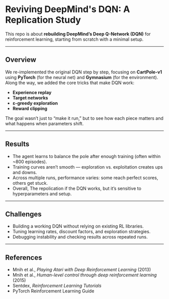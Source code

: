 # Reviving DeepMind's DQN: A Replication Study
This repo is about **rebuilding DeepMind’s Deep Q-Network (DQN)** for reinforcement learning, starting from scratch with a minimal setup. 

---

## Overview
We re-implemented the original DQN step by step, focusing on **CartPole-v1** using **PyTorch** (for the neural net) and **Gymnasium** (for the environment). Along the way, we added the core tricks that make DQN work:  

- **Experience replay**  
- **Target networks**  
- **ε-greedy exploration**  
- **Reward clipping**  

The goal wasn’t just to “make it run,” but to see how each piece matters and what happens when parameters shift.  

---

## Results
- The agent learns to balance the pole after enough training (often within ~800 episodes).  
- Training curves aren’t smooth — exploration vs. exploitation creates ups and downs.  
- Across multiple runs, performance varies: some reach perfect scores, others get stuck.  
- Overall, The repolication if the DQN works, but it’s sensitive to hyperparameters and setup.  

---

## Challenges
- Building a working DQN without relying on existing RL libraries.  
- Tuning learning rates, discount factors, and exploration strategies.  
- Debugging instability and checking results across repeated runs.  

---

## References
- Mnih et al., *Playing Atari with Deep Reinforcement Learning* (2013)  
- Mnih et al., *Human-level control through deep reinforcement learning* (2015)  
- Sentdex, *Reinforcement Learning Tutorials*  
- PyTorch Reinforcement Learning Guide  
